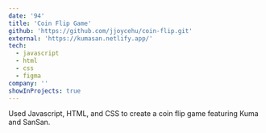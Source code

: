 ```yaml
---
date: '94'
title: 'Coin Flip Game'
github: 'https://github.com/jjoycehu/coin-flip.git'
external: 'https://kumasan.netlify.app/'
tech:
  - javascript
  - html
  - css
  - figma
company: ''
showInProjects: true
---
```


Used Javascript, HTML, and CSS to create a coin flip game featuring Kuma and SanSan.
